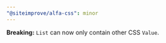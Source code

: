 ```yaml
---
"@siteimprove/alfa-css": minor
---
```


**Breaking:** `List` can now only contain other CSS `Value`.
